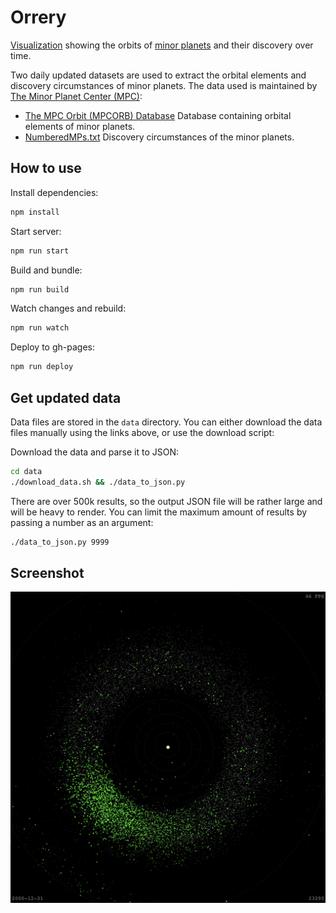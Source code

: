 # Orrery

[Visualization](https://sn3p.github.io/Orrery) showing the orbits of [minor planets](https://en.wikipedia.org/wiki/Minor_planet) and their discovery over time.

Two daily updated datasets are used to extract the orbital elements and discovery circumstances of minor planets. The data used is maintained by [The Minor Planet Center (MPC)](https://minorplanetcenter.net/):

- [The MPC Orbit (MPCORB) Database](https://minorplanetcenter.net/iau/MPCORB.html) Database containing orbital elements of minor planets.
- [NumberedMPs.txt](http://www.minorplanetcenter.net/iau/lists/NumberedMPs.txt) Discovery circumstances of the minor planets.

## How to use

Install dependencies:

```bash
npm install
```

Start server:

```bash
npm run start
```

Build and bundle:

```bash
npm run build
```

Watch changes and rebuild:

```bash
npm run watch
```

Deploy to gh-pages:

```bash
npm run deploy
```

## Get updated data

Data files are stored in the `data` directory.
You can either download the data files manually using the links above, or use the download script:

Download the data and parse it to JSON:

```bash
cd data
./download_data.sh && ./data_to_json.py
```

There are over 500k results, so the output JSON file will be rather large and will be heavy to render. You can limit the maximum amount of results by passing a number as an argument:

```bash
./data_to_json.py 9999
```

## Screenshot

![Orrery screenshot](screenshot.png)
